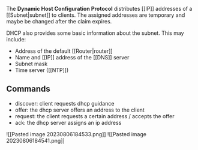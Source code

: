 The **Dynamic Host Configuration Protocol** distributes [[IP]] addresses of a [[Subnet|subnet]] to clients. The assigned addresses are temporary and maybe be changed after the claim expires.

DHCP also provides some basic information about the subnet. This may include:
- Address of the default [[Router|router]]
- Name and [[IP]] address of the [[DNS]] server
- Subnet mask
- Time server ([[NTP]])

## Commands
- discover: client requests dhcp guidance
- offer: the dhcp server offers an address to the client
- request: the client requests a certain address / accepts the offer
- ack: the dhcp server assigns an ip address

![[Pasted image 20230806184533.png]]
![[Pasted image 20230806184541.png]]